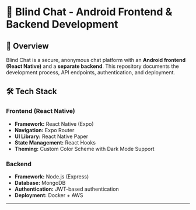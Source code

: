 # 🚀 Blind Chat - Android Frontend & Backend Development

## 📌 Overview
Blind Chat is a secure, anonymous chat platform with an **Android frontend (React Native)** and a **separate backend**. This repository documents the development process, API endpoints, authentication, and deployment.

## 🛠️ Tech Stack
### **Frontend (React Native)**
- **Framework:** React Native (Expo)
- **Navigation:** Expo Router
- **UI Library:** React Native Paper
- **State Management:** React Hooks
- **Theming:** Custom Color Scheme with Dark Mode Support

### **Backend**
- **Framework:** Node.js (Express)
- **Database:** MongoDB
- **Authentication:** JWT-based authentication
- **Deployment:** Docker + AWS

---



